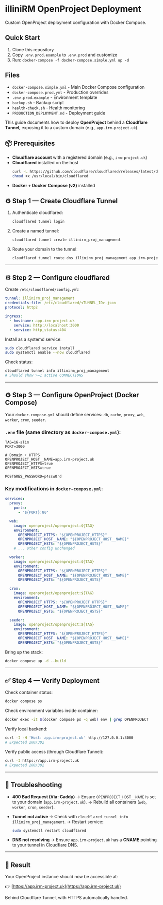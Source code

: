 # illiniRM OpenProject Deployment

Custom OpenProject deployment configuration with Docker Compose.

## Quick Start

1. Clone this repository
2. Copy `.env.prod.example` to `.env.prod` and customize
3. Run: `docker-compose -f docker-compose.simple.yml up -d`

## Files

- `docker-compose.simple.yml` - Main Docker Compose configuration
- `docker-compose.prod.yml` - Production overrides
- `.env.prod.example` - Environment template
- `backup.sh` - Backup script
- `health-check.sh` - Health monitoring
- `PRODUCTION_DEPLOYMENT.md` - Deployment guide



This guide documents how to deploy **OpenProject** behind a **Cloudflare Tunnel**, exposing it to a custom domain (e.g., `app.irm-project.uk`).


## 📦 Prerequisites

- **Cloudflare account** with a registered domain (e.g., `irm-project.uk`)
- **Cloudflared** installed on the host  
  ```bash
  curl -L https://github.com/cloudflare/cloudflared/releases/latest/download/cloudflared-linux-amd64 -o /usr/local/bin/cloudflared
  chmod +x /usr/local/bin/cloudflared
  ```
* **Docker + Docker Compose (v2)** installed


## ⚙️ Step 1 — Create Cloudflare Tunnel

1. Authenticate cloudflared:

   ```bash
   cloudflared tunnel login
   ```

2. Create a named tunnel:

   ```bash
   cloudflared tunnel create illinirm_proj_management
   ```

3. Route your domain to the tunnel:

   ```bash
   cloudflared tunnel route dns illinirm_proj_management app.irm-project.uk
   ```

---

## ⚙️ Step 2 — Configure cloudflared

Create `/etc/cloudflared/config.yml`:

```yaml
tunnel: illinirm_proj_management
credentials-file: /etc/cloudflared/<TUNNEL_ID>.json
protocol: http2

ingress:
  - hostname: app.irm-project.uk
    service: http://localhost:3000
  - service: http_status:404
```

Install as a systemd service:

```bash
sudo cloudflared service install
sudo systemctl enable --now cloudflared
```

Check status:

```bash
cloudflared tunnel info illinirm_proj_management
# Should show >=1 active CONNECTIONS
```

---

## ⚙️ Step 3 — Configure OpenProject (Docker Compose)

Your `docker-compose.yml` should define services: `db`, `cache`, `proxy`, `web`, `worker`, `cron`, `seeder`.

### `.env` file (same directory as `docker-compose.yml`):

```dotenv
TAG=16-slim
PORT=3000

# Domain + HTTPS
OPENPROJECT_HOST__NAME=app.irm-project.uk
OPENPROJECT_HTTPS=true
OPENPROJECT_HSTS=true

POSTGRES_PASSWORD=p4ssw0rd
```

### Key modifications in `docker-compose.yml`:

```yaml
services:
  proxy:
    ports:
      - "${PORT}:80"

  web:
    image: openproject/openproject:${TAG}
    environment:
      OPENPROJECT_HTTPS: "${OPENPROJECT_HTTPS}"
      OPENPROJECT_HOST__NAME: "${OPENPROJECT_HOST__NAME}"
      OPENPROJECT_HSTS: "${OPENPROJECT_HSTS}"
    # ... other config unchanged

  worker:
    image: openproject/openproject:${TAG}
    environment:
      OPENPROJECT_HTTPS: "${OPENPROJECT_HTTPS}"
      OPENPROJECT_HOST__NAME: "${OPENPROJECT_HOST__NAME}"
      OPENPROJECT_HSTS: "${OPENPROJECT_HSTS}"

  cron:
    image: openproject/openproject:${TAG}
    environment:
      OPENPROJECT_HTTPS: "${OPENPROJECT_HTTPS}"
      OPENPROJECT_HOST__NAME: "${OPENPROJECT_HOST__NAME}"
      OPENPROJECT_HSTS: "${OPENPROJECT_HSTS}"

  seeder:
    image: openproject/openproject:${TAG}
    environment:
      OPENPROJECT_HTTPS: "${OPENPROJECT_HTTPS}"
      OPENPROJECT_HOST__NAME: "${OPENPROJECT_HOST__NAME}"
      OPENPROJECT_HSTS: "${OPENPROJECT_HSTS}"
```

Bring up the stack:

```bash
docker compose up -d --build
```

---

## ✅ Step 4 — Verify Deployment

Check container status:

```bash
docker compose ps
```

Check environment variables inside container:

```bash
docker exec -it $(docker compose ps -q web) env | grep OPENPROJECT
```

Verify local backend:

```bash
curl -I -H 'Host: app.irm-project.uk' http://127.0.0.1:3000
# Expected 200/302
```

Verify public access (through Cloudflare Tunnel):

```bash
curl -I https://app.irm-project.uk
# Expected 200/302
```

---

## 🔧 Troubleshooting

* **400 Bad Request (Via: Caddy)**
  → Ensure `OPENPROJECT_HOST__NAME` is set to your domain (`app.irm-project.uk`).
  → Rebuild all containers (`web`, `worker`, `cron`, `seeder`).

* **Tunnel not active**
  → Check with `cloudflared tunnel info illinirm_proj_management`.
  → Restart service:

  ```bash
  sudo systemctl restart cloudflared
  ```

* **DNS not resolving**
  → Ensure `app.irm-project.uk` has a **CNAME** pointing to your tunnel in Cloudflare DNS.

---

## 🎉 Result

Your OpenProject instance should now be accessible at:

👉 [https://app.irm-project.uk](https://app.irm-project.uk)

Behind Cloudflare Tunnel, with HTTPS automatically handled.

```

